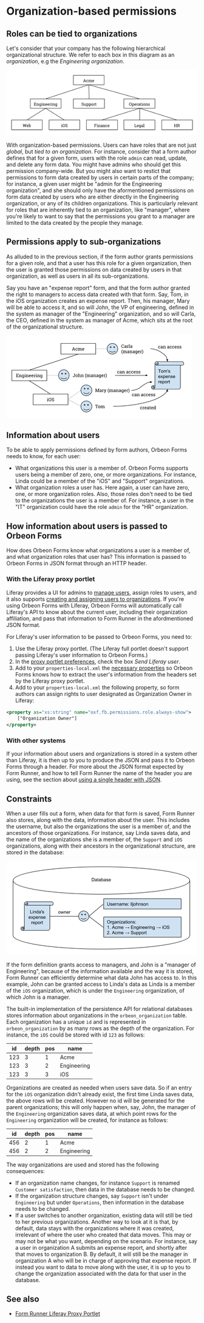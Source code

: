 # Organization-based permissions



## Roles can be tied to organizations

Let's consider that your company has the following hierarchical organizational structure. We refer to each box in this diagram as an *organization*, e.g the *Engineering organization*.

![Organization hierarchy](../images/organization-hierarchy.png)

With organization-based permissions. Users can have roles that are not just *global*, but *tied to an organization*. For instance, consider that a form author defines that for a given form, users with the role `admin` can read, update, and delete any form data. You might have admins who should get this permission company-wide. But you might also want to restict that permissions to form data created by users in certain parts of the company; for instance, a given user might be "admin for the Engineering organization", and she should only have the aformentioned permissions on form data created by users who are either directly in the Engineering organization, or any of its children organizations. This is particularly relevant for roles that are inherently tied to an organization, like "manager", where you're likely to want to say that the permissions you grant to a manager are limited to the data created by the people they manage.

## Permissions apply to sub-organizations

As alluded to in the previous section, if the form author grants permissions for a given role, and that a user has this role for a given organization, then the user is granted those permissions on data created by users in that organization, as well as users in all its sub-organizations.

Say you have an "expense report" form, and that the form author granted the right to managers to access data created with that form. Say, Tom, in the iOS organization creates an expense report. Then, his manager, Mary will be able to access it, and so will John, the VP of engineering, defined in the system as manager of the "Engineering" organization, and so will Carla, the CEO, defined in the system as manager of Acme, which sits at the root of the organizational structure.

![Transitive permissions](../images/organization-transitive.png)

## Information about users

To be able to apply permissions defined by form authors, Orbeon Forms needs to know, for each user:

- What organizations this user is a member of. Orbeon Forms supports users being a member of zero, one, or more organizations. For instance, Linda could be a member of the "iOS" and "Support" organizations.
- What organization roles a user has. Here again, a user can have zero, one, or more organization roles. Also, those roles don't need to be tied to the organizations the user is a member of. For instance, a user in the "IT" organization could have the role `admin` for the "HR" organization.

## How information about users is passed to Orbeon Forms

How does Orbeon Forms know what organizations a user is a member of, and what organization roles that user has? This information is passed to Orbeon Forms in JSON format through an HTTP header.

### With the Liferay proxy portlet

Liferay provides a UI for admins to [manage users](https://dev.liferay.com/discover/portal/-/knowledge_base/7-0/user-management), assign roles to users, and it also supports [creating and assigning users to organizations](https://dev.liferay.com/discover/portal/-/knowledge_base/7-0/adding-and-managing-organizations). If you're using Orbeon Forms with Liferay, Orbeon Forms will automatically call Liferay's API to know about the current user, including their organization affiliation, and pass that information to Form Runner in the afordmentioned JSON format.

For Liferay's user information to be passed to Orbeon Forms, you need to:

1. Use the Liferay proxy portlet. (The Liferay full portlet doesn't support passing Liferay's user information to Orbeon Forms.)
2. In the [proxy portlet preferences](../link-embed/liferay-proxy-portlet.md#configure-the-proxy-portlet), check the box *Send Liferay user*.
3. Add to your `properties-local.xml` the [necessary properties](../link-embed/liferay-proxy-portlet.md#configuring-form-runner-to-use-liferay-user-information) so Orbeon Forms knows how to extract the user's information from the headers set by the Liferay proxy portlet.
4. Add to your `properties-local.xml` the following property, so form authors can assign rights to user designated as Organization Owner in Liferay:
```xml
<property as="xs:string" name="oxf.fb.permissions.role.always-show">
    ["Organization Owner"]
</property>
```
    
### With other systems

If your information about users and organizations is stored in a system other than Liferay, it is then up to you to produce the JSON and pass it to Orbeon Forms through a header. For more about the JSON format expected by Form Runner, and how to tell Form Runner the name of the header you are using, see the section about [using a single header with JSON](users.md#if-using-a-single-header-with-json).

## Constraints

When a user fills out a form, when data for that form is saved, Form Runner also stores, along with the data, information about the user. This includes the username, but also the organizations the user is a member of, and the ancestors of those organizations. For instance, say Linda saves data, and the name of the organizations she is a member of, the `Support` and `iOS` organizations, along with their ancestors in the organizational structure, are stored in the database:

![Owner information stored with the form data](../images/organization-constraints.png)

If the form definition grants access to managers, and John is a "manager of Engineering", because of the information available and the way it is stored, Form Runner can efficiently determine what data John has access to. In this example, John can be granted access to Linda's data as Linda is a member of the `iOS` organization, which is under the `Engineering` organization, of which John is a manager.

The built-in implementation of the persistence API for relational databases stores information about organizations in the `orbeon_organization` table. Each organization has a unique `id` and is represented in `orbeon_organization` by as many rows as the depth of the organization. For instance, the `iOS` could be stored with id `123` as follows:

| id  | depth | pos | name        |
| --- | ----- | --- | ----------- |
| 123 | 3     | 1   | Acme        |
| 123 | 3     | 2   | Engineering |
| 123 | 3     | 3   | iOS         |

Organizations are created as needed when users save data. So if an entry for the `iOS` organization didn't already exist, the first time Linda saves data, the above rows will be created. However no id will be generated for the parent organizations; this will only happen when, say, John, the manager of the `Engineering` organization saves data, at which point rows for the `Engineering` organization will be created, for instance as follows:

| id  | depth | pos | name        |
| --- | ----- | --- | ----------- |
| 456 | 2     | 1   | Acme        |
| 456 | 2     | 2   | Engineering |

The way organizations are used and stored has the following consequences:

- If an organization name changes, for instance `Support` is renamed `Customer satisfaction`, then data in the database needs to be changed.
- If the organization structure changes, say `Support` isn't under `Engineering` but under `Operations`, then information in the database needs to be changed.
- If a user switches to another organization, existing data will still be tied to her previous organizations. Another way to look at it is that, by default, data stays with the organizations where it was created, irrelevant of where the user who created that data moves. This may or may not be what you want, depending on the scenario. For instance, say a user in organization A submits an expense report, and shortly after that moves to organization B. By default, it will still be the manager in organization A who will be in charge of approving that expense report. If instead you want to data to move along with the user, it is up to you to change the organization associated with the data for that user in the database.

## See also

- [Form Runner Liferay Proxy Portlet](../../form-runner/link-embed/liferay-proxy-portlet.md)
